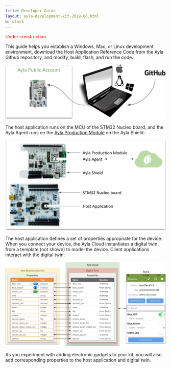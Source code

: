 ```yaml
---
title: Developer Guide
layout: ayla-development-kit-2019-06.html
b: block
---
```


<span style="color:red;">Under construction</span>.

This guide helps you establish a Windows, Mac, or Linux development environment, download the Host Application Reference Code from the Ayla Github repository, and modify, build, flash, and run the code.

<img src="../dev-env.png" width="512">

The host application runs on the MCU of the STM32 Nucleo board, and the Ayla Agent runs on the [Ayla Production Module](/ayla-edge-solutions/production-modules/) on the Ayla Shield:

<img src="ayla-dev-kit-to-cloud.png" width="560">

The host application defines a set of properties appropriate for the device. When you connect your device, the Ayla Cloud instantiates a digital twin from a template (not shown) to model the device. Client applications interact with the digital twin:

<img src="../user-guide/properties/device-cloud-app.png" width="780">

As you experiment with adding electronic gadgets to your kit, you will also add corresponding properties to the host application and digital twin.